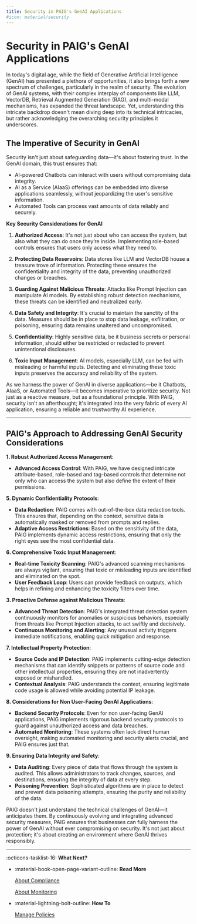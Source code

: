```yaml
---
title: Security in PAIG's GenAI Applications
#icon: material/security
---
```


# Security in PAIG's GenAI Applications

In today's digital age, while the field of Generative Artificial Intelligence (GenAI) has presented a plethora of
opportunities, it also brings forth a new spectrum of challenges, particularly in the realm of security. The evolution
of GenAI systems, with their complex interplay of components like LLM, VectorDB, Retrieval Augmented Generation (RAG),
and multi-modal mechanisms, has expanded the threat landscape. Yet, understanding this intricate backdrop doesn't mean
diving deep into its technical intricacies, but rather acknowledging the overarching security principles it underscores.

## The Imperative of Security in GenAI

Security isn't just about safeguarding data—it's about fostering trust. In the GenAI domain, this trust ensures that:

- AI-powered Chatbots can interact with users without compromising data integrity.
- AI as a Service (AIaaS) offerings can be embedded into diverse applications seamlessly, without jeopardizing the
  user's sensitive information.
- Automated Tools can process vast amounts of data reliably and securely.

**Key Security Considerations for GenAI**

1. **Authorized Access**: It's not just about who can access the system, but also what they can do once they’re inside.
   Implementing role-based controls ensures that users only access what they need to.

2. **Protecting Data Reservoirs**: Data stores like LLM and VectorDB house a treasure trove of information. Protecting
   these ensures the confidentiality and integrity of the data, preventing unauthorized changes or breaches.

3. **Guarding Against Malicious Threats**: Attacks like Prompt Injection can manipulate AI models. By establishing
   robust detection mechanisms, these threats can be identified and neutralized early.

4. **Data Safety and Integrity**: It's crucial to maintain the sanctity of the data. Measures should be in place to stop
   data leakage, exfiltration, or poisoning, ensuring data remains unaltered and uncompromised.

5. **Confidentiality**: Highly sensitive data, be it business secrets or personal information, should either be
   restricted or redacted to prevent unintentional disclosures.

6. **Toxic Input Management**: AI models, especially LLM, can be fed with misleading or harmful inputs. Detecting and
   eliminating these toxic inputs preserves the accuracy and reliability of the system.

As we harness the power of GenAI in diverse applications—be it Chatbots, AIaaS, or Automated Tools—it becomes
imperative to prioritize security. Not just as a reactive measure, but as a foundational principle. With PAIG, security
isn’t an afterthought; it's integrated into the very fabric of every AI application, ensuring a reliable and trustworthy
AI experience.

---

## PAIG's Approach to Addressing GenAI Security Considerations

**1. Robust Authorized Access Management**:

- **Advanced Access Control**: With PAIG, we have designed intricate attribute-based, role-based and tag-based controls
  that determine not only who can access the system but also define the extent of their permissions.

**5. Dynamic Confidentiality Protocols**:

- **Data Redaction**: PAIG comes with out-of-the-box data redaction tools. This ensures that, depending on the context,
  sensitive data is automatically masked or removed from prompts and replies.
- **Adaptive Access Restrictions**: Based on the sensitivity of the data, PAIG implements dynamic access restrictions,
  ensuring that only the right eyes see the most confidential data.

**6. Comprehensive Toxic Input Management**:

- **Real-time Toxicity Scanning**: PAIG's advanced scanning mechanisms are always vigilant, ensuring that toxic or
  misleading inputs are identified and eliminated on the spot.
- **User Feedback Loop**: Users can provide feedback on outputs, which helps in refining and enhancing the toxicity
  filters over time.

**3. Proactive Defense against Malicious Threats**:

- **Advanced Threat Detection**: PAIG's integrated threat detection system continuously monitors for anomalies or
  suspicious behaviors, especially from threats like Prompt Injection attacks, to act swiftly and decisively.
- **Continuous Monitoring and Alerting**: Any unusual activity triggers immediate notifications, enabling quick
  mitigation and response.

**7. Intellectual Property Protection**:

- **Source Code and IP Detection**: PAIG implements cutting-edge detection mechanisms that can identify snippets or
  patterns of source code and other intellectual properties, ensuring they are not inadvertently exposed or mishandled.
- **Contextual Analysis**: PAIG understands the context, ensuring legitimate code usage is allowed while avoiding
  potential IP leakage.

**8. Considerations for Non User-Facing GenAI Applications**:

- **Backend Security Protocols**: Even for non user-facing GenAI applications, PAIG implements rigorous backend security
  protocols to guard against unauthorized access and data breaches.
- **Automated Monitoring**: These systems often lack direct human oversight, making automated monitoring and security
  alerts crucial, and PAIG ensures just that.

**9. Ensuring Data Integrity and Safety**:

- **Data Auditing**: Every piece of data that flows through the system is audited. This allows administrators to track
  changes, sources, and destinations, ensuring the integrity of data at every step.
- **Poisoning Prevention**: Sophisticated algorithms are in place to detect and prevent data poisoning attempts,
  ensuring the purity and reliability of the data.

PAIG doesn't just understand the technical challenges of GenAI—it anticipates them. By continuously evolving and
integrating advanced security measures, PAIG ensures that businesses can fully harness the power of GenAI without ever
compromising on security. It's not just about protection; it's about creating an environment where GenAI thrives
responsibly.

---
:octicons-tasklist-16: **What Next?**

<div class="grid cards" markdown>

-   :material-book-open-page-variant-outline: __Read More__

    [About Compliance](compliance.md)

    [About Monitoring](monitoring.md)

-   :material-lightning-bolt-outline: __How To__

    [Manage Policies](manage-applications/application-policies.md)

</div>
